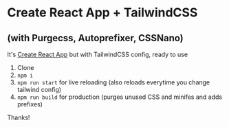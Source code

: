 # Create React App + TailwindCSS
## (with Purgecss, Autoprefixer, CSSNano)
It's [Create React App](https://github.com/facebook/create-react-app) but with TailwindCSS config, ready to use  


1. Clone  
2. `npm i`
3. `npm run start` for live reloading (also reloads everytime you change tailwind config)
4. `npm run build` for production (purges unused CSS and minifes and adds prefixes)

Thanks!
